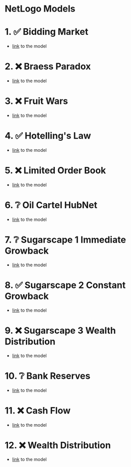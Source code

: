 
# NetLogo Models

# 1. ✅ Bidding Market

- [link](https://ccl.northwestern.edu/netlogo/models/BiddingMarket) to the model

# 2. ❌ Braess Paradox

- [link](https://ccl.northwestern.edu/netlogo/models/BraessParadox) to the model

# 3. ❌ Fruit Wars

- [link](https://ccl.northwestern.edu/netlogo/models/FruitWars) to the model

# 4. ✅ Hotelling's Law

- [link](https://ccl.northwestern.edu/netlogo/models/Hotelling'sLaw) to the model

# 5. ❌ Limited Order Book

- [link](https://ccl.northwestern.edu/netlogo/models/LimitedOrderBook) to the model

# 6. ❔ Oil Cartel HubNet

- [link](https://ccl.northwestern.edu/netlogo/models/OilCartelHubNet) to the model

# 7. ❔ Sugarscape 1 Immediate Growback

- [link](https://ccl.northwestern.edu/netlogo/models/Sugarscape1ImmediateGrowback) to the model

# 8. ✅ Sugarscape 2 Constant Growback

- [link](https://ccl.northwestern.edu/netlogo/models/Sugarscape2ConstantGrowback) to the model

# 9. ❌ Sugarscape 3 Wealth Distribution

- [link](https://ccl.northwestern.edu/netlogo/models/Sugarscape3WealthDistribution) to the model

# 10. ❔ Bank Reserves

- [link](https://ccl.northwestern.edu/netlogo/models/BankReserves) to the model

# 11. ❌ Cash Flow

- [link](https://ccl.northwestern.edu/netlogo/models/CashFlow) to the model

# 12. ❌ Wealth Distribution

- [link](https://ccl.northwestern.edu/netlogo/models/WealthDistribution) to the model
